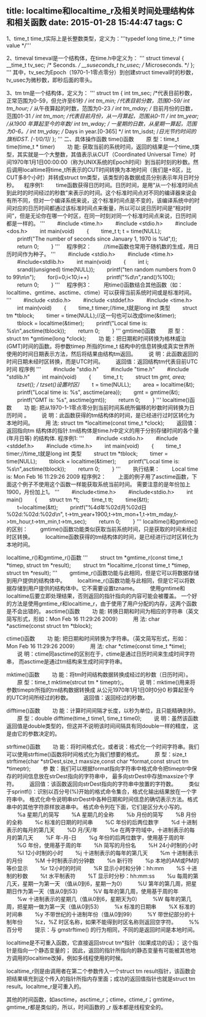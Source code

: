title: localtime和localtime_r及相关时间处理结构体和相关函数
date: 2015-01-28 15:44:47
tags: C
---

1、time_t
time_t实际上是长整数类型，定义为：'''typedef long time_t; /* time value */'''
 
2、timeval
timeval是一个结构体，在time.h中定义为：
'''
struct timeval
{
     __time_t tv_sec;                /* Seconds. */
     __suseconds_t tv_usec;      /* Microseconds. */
};
'''
其中，tv_sec为Epoch（1970-1-1零点零分）到创建struct timeval时的秒数，tv_usec为微秒数，即秒后面的零头。
 
3、tm
tm是一个结构体，定义为：
'''
struct tm
{
    int tm_sec;      /*代表目前秒数，正常范围为0-59，但允许至61秒 */
    int tm_min;     /*代表目前分数，范围0-59*/
    int tm_hour;   /* 从午夜算起的时数，范围为0-23 */
    int tm_mday;  /* 目前月份的日数，范围01-31 */
    int tm_mon;   /*代表目前月份，从一月算起，范围从0-11 */
    int tm_year;   /*从1900 年算起至今的年数*/
    int tm_wday;   /* 一星期的日数，从星期一算起，范围为0-6。*/
    int tm_yday;   /* Days in year.[0-365] */
    int tm_isdst;   /*日光节约时间的旗标DST. [-1/0/1]*/
};
 '''
二、具体操作函数
time()函数
　　原 型：time_t time(time_t * timer)
　　功 能: 获取当前的系统时间，返回的结果是一个time_t类型，其实就是一个大整数，其值表示从CUT（Coordinated Universal Time）时间1970年1月1日00:00:00（称为UNIX系统的Epoch时间）到当前时刻的秒数。然后调用localtime将time_t所表示的CUT时间转换为本地时间（我们是+8区，比CUT多8个小时）并转成struct tm类型，该类型的各数据成员分别表示年月日时分秒。
　程序例1:
　　time函数获得日历时间。日历时间，是用“从一个标准时间点到此时的时间经过的秒数”来表示的时间。这个标准时间点对不同的编译器来说会有所不同，但对一个编译系统来说，这个标准时间点是不变的，该编译系统中的时间对应的日历时间都通过该标准时间点来衡量，所以可以说日历时间是“相对时间”，但是无论你在哪一个时区，在同一时刻对同一个标准时间点来说，日历时间都是一样的。
'''
　　#include <time.h>
　　#include <stdio.h>
　　#include <dos.h>
　　int main(void)
　　{
　　time_t t; t = time(NULL);
　　printf("The number of seconds since January 1, 1970 is %ld",t);
　　return 0;
　　}
'''
　程序例2：
　　//time函数也常用于随机数的生成，用日历时间作为种子。
'''
　　#include <stdio.h>
　　#include <time.h>
　　#include<stdlib.h>
　　int main(void)
　　{
　　int i;
　　srand((unsigned) time(NULL));
　　printf("ten random numbers from 0 to 99\n\n");
　　for(i=0;i<10;i++)
　　　printf("%d\n",rand()%100);
　　return 0;
　　}
'''
　程序例3：
　　用time()函数结合其他函数（如：localtime、gmtime、asctime、ctime）可以获得当前系统时间或是标准时间。
'''
　　#include <stdio.h>
　　#include <stddef.h>
　　#include <time.h>
　　int main(void)
　　{
　　time_t timer;//time_t就是long int 类型
　　struct tm *tblock;
　　timer = time(NULL);//这一句也可以改成time(&timer);
　　tblock = localtime(&timer);
　　printf("Local time is: %s\n",asctime(tblock));
　　return 0;
　　}
 '''
gmtime()函数
　　原 型：struct tm *gmtime(long *clock);
　　功 能：把日期和时间转换为格林威治(GMT)时间的函数。将参数timep 所指的time_t 结构中的信息转换成真实世界所使用的时间日期表示方法，然后将结果由结构tm返回。 
　　说 明：此函数返回的时间日期未经时区转换，而是UTC时间。
　　返回值：返回结构tm代表目前UTC 时间
程序例
'''
　　#include "stdio.h"
　　#include "time.h"
　　#include "stdlib.h"
　　int main(void)
　　{
　　time_t t;
　　struct tm *gmt, *area;
　　tzset(); /* tzset()设置时区*/
　　t = time(NULL);
　　area = localtime(&t);
　　printf("Local time is: %s", asctime(area));
　　gmt = gmtime(&t);
　　printf("GMT is: %s", asctime(gmt));
　　return 0;
　　}
'''
localtime()函数
　　功 能: 把从1970-1-1零点零分到当前时间系统所偏移的秒数时间转换为日历时间 。
　　说 明：此函数获得的tm结构体的时间，是已经进行过时区转化为本地时间。
　　用 法: struct tm *localtime(const time_t *clock);
　　返回值：返回指向tm 结构体的指针.tm结构体是time.h中定义的用于分别存储时间的各个量(年月日等)
的结构体.
 程序例1:
'''
　　#include <stdio.h>
　　#include <stddef.h>
　　#include <time.h>
　　int main(void)
　　{
　　time_t timer;//time_t就是long int 类型
　　struct tm *tblock;
　　timer = time(NULL);
　　tblock = localtime(&timer);
　　printf("Local time is: %s\n",asctime(tblock));
　　return 0;
　　}
'''
　　执行结果：
　　Local time is: Mon Feb 16 11:29:26 2009
程序例2：
　　上面的例子用了asctime函数，下面这个例子不使用这个函数一样能获取系统当前时间。
        需要注意的是年份加上1900，月份加上1。
   '''
　　#include<time.h>
　　#include<stdio.h>
　　int main()
　　{
　　struct tm *t;
　　time_t tt;
　　time(&tt);
　　t=localtime(&tt);
　　printf("%4d年%02d月%02d日 %02d:%02d:%02d\n",
               t->tm_year+1900,t->tm_mon+1,t->tm_mday,t->tm_hour,t->tm_min,t->tm_sec);
　　return 0;
　　}
'''
localtime()和gmtime()的区别：
　　gmtime()函数功能类似获取当前系统时间，只是获取的时间未经过时区转换。
　　localtime函数获得的tm结构体的时间，是已经进行过时区转化为本地时间。
 
localtime_r()和gmtime_r()函数
'''
　　struct tm *gmtime_r(const time_t *timep, struct tm *result); 
　　struct tm *localtime_r(const time_t *timep, struct tm *result);
'''
　　gmtime_r()函数功能与此相同，但是它可以将数据存储到用户提供的结构体中。
　　localtime_r()函数功能与此相同，但是它可以将数据存储到用户提供的结构体中。它不需要设置tzname。
　　使用gmtime和localtime后要立即处理结果，否则返回的指针指向的内容可能会被覆盖。
       一个好的方法是使用gmtime_r和localtime_r，由于使用了用户分配的内存，这两个函数是不会出错的。
asctime()函数
　　功 能: 转换日期和时间为相应的字符串（英文简写形式，形如：Mon Feb 16 11:29:26 2009）
　　用 法: char *asctime(const struct tm *tblock);
 
ctime()函数
　　功 能: 把日期和时间转换为字符串。（英文简写形式，形如：Mon Feb 16 11:29:26 2009）
　　用 法: char *ctime(const time_t *time);
　　说 明：ctime同asctime的区别在于，ctime是通过日历时间来生成时间字符串，
                  而asctime是通过tm结构来生成时间字符串。
 
mktime()函数
　　功 能：将tm时间结构数据转换成经过的秒数（日历时间）。
　　原 型：time_t mktime(strcut tm * timeptr);。
　　说 明：mktime()用来将参数timeptr所指的tm结构数据转换成
                   从公元1970年1月1日0时0分0 秒算起至今的UTC时间所经过的秒数。
　　返回值：返回经过的秒数。

difftime()函数
　　功 能：计算时间间隔才长度，以秒为单位，且只能精确到秒。
　　原 型：double difftime(time_t time1, time_t time0);
　　说 明：虽然该函数返回值是double类型的，但这并不说明该时间间隔具有同double一样的精度，
                   这是由它的参数决定的。

strftime()函数
　　功 能：将时间格式化，或者说：格式化一个时间字符串。我们可以使用strftime()函数将时间格式化为我们想要的格式。
　　原 型：size_t strftime(char *strDest,size_t maxsize,const char *format,const struct tm *timeptr);
　　参 数：我们可以根据format指向字符串中格式命令把timeptr中保存的时间信息放在strDest指向的字符串中，
                   最多向strDest中存放maxsize个字符。
　　返回值：该函数返回向strDest指向的字符串中放置的字符数。
　　类似于sprintf()：识别以百分号(%)开始的格式命令集合，格式化输出结果放在一个字符串中。
                    格式化命令说明串strDest中各种日期和时间信息的确切表示方法。格式串中的其他字符原样放进串中。
                    格式命令列在下面，它们是区分大小写的。
　　%a 星期几的简写
　　%A 星期几的全称
　　%b 月份的简写
　　%B 月份的全称
　　%c 标准的日期的时间串
　　%C 年份的后两位数字
　　%d 十进制表示的每月的第几天
　　%D 月/天/年
　　%e 在两字符域中，十进制表示的每月的第几天
　　%F 年-月-日
　　%g 年份的后两位数字，使用基于周的年
　　%G 年份，使用基于周的年
　　%h 简写的月份名
　　%H 24小时制的小时
　　%I 12小时制的小时
　　%j 十进制表示的每年的第几天
　　%m 十进制表示的月份
　　%M 十时制表示的分钟数
　　%n 新行符
　　%p 本地的AM或PM的等价显示
　　%r 12小时的时间
　　%R 显示小时和分钟：hh:mm
　　%S 十进制的秒数
　　%t 水平制表符
　　%T 显示时分秒：hh:mm:ss
　　%u 每周的第几天，星期一为第一天 （值从0到6，星期一为0）
　　%U 第年的第几周，把星期日作为第一天（值从0到53）
　　%V 每年的第几周，使用基于周的年
　　%w 十进制表示的星期几（值从0到6，星期天为0）
　　%W 每年的第几周，把星期一做为第一天（值从0到53）
　　%x 标准的日期串
　　%X 标准的时间串
　　%y 不带世纪的十进制年份（值从0到99）
　　%Y 带世纪部分的十制年份
　　%z，%Z 时区名称，如果不能得到时区名称则返回空字符。
　　%% 百分号
　　提示：与 gmstrftime() 的行为相同，不同的是返回时间是本地时间。



localtime是不可重入函数，它直接返回strcut tm*指针（如果成功的话）；
这个指针是指向一个静态变量的；
因此，返回的指针所指向的静态变量有可能被其他地方调用的localtime改掉，例如多线程使用的时候。

localtime_r则是由调用者在第二个参数传入一个struct tm result指针，该函数会把结果填充到这个传入的指针所指内存里面；成功的返回值指针也就是struct tm result。localtme_r是可重入的。

其他的时间函数，如asctime，asctime_r；ctime，ctime_r；gmtime，gmtime_r都是类似的，所以，时间函数的 _r 版本都是线程安全的。